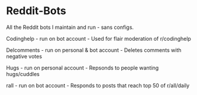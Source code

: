 # Reddit-Bots
All the Reddit bots I maintain and run - sans configs. 

Codinghelp - run on bot account - Used for flair moderation of r/codinghelp

Delcomments - run on personal & bot account - Deletes comments with negative votes

Hugs - run on personal account - Repsonds to people wanting hugs/cuddles

rall - run on bot account - Responds to posts that reach top 50 of r/all/daily
